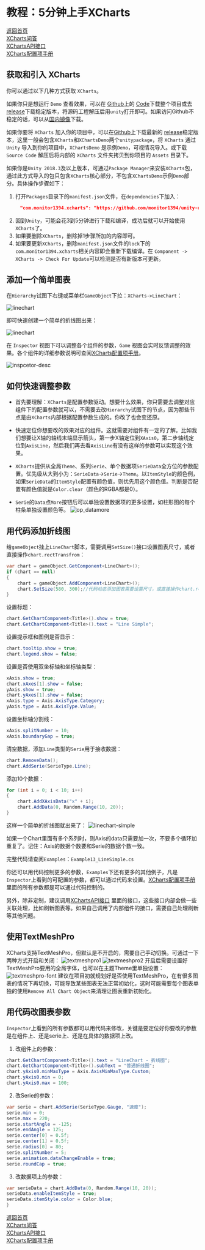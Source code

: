 # 教程：5分钟上手XCharts

[返回首页](https://github.com/monitor1394/unity-ugui-XCharts)  
[XCharts问答](https://github.com/monitor1394/unity-ugui-XCharts/blob/master/Assets/XCharts/Documentation/XCharts问答.md)  
[XChartsAPI接口](https://github.com/monitor1394/unity-ugui-XCharts/blob/master/Assets/XCharts/Documentation/XChartsAPI.md)  
[XCharts配置项手册](https://github.com/monitor1394/unity-ugui-XCharts/blob/master/Assets/XCharts/Documentation/XCharts配置项手册.md)

## 获取和引入 XCharts

你可以通过以下几种方式获取 `XCharts`。

如果你只是想运行 `Demo` 查看效果，可以在 [Github](https://github.com/monitor1394/unity-ugui-XCharts)上的 [Code](https://github.com/monitor1394/unity-ugui-XCharts)下载整个项目或去 [release](https://github.com/monitor1394/unity-ugui-XCharts/releases)下载稳定版本，将源码工程解压后用`unity`打开即可。如果访问Github不稳定的话，可以从[国内镜像](https://gitee.com/monitor1394/unity-ugui-XCharts)下载。

如果你要将 `XCharts` 加入你的项目中，可以在[Github](https://github.com/monitor1394/unity-ugui-XCharts)上下载最新的 [release](https://github.com/monitor1394/unity-ugui-XCharts/releases)稳定版本，这里一般会包含`XCharts`和`XChartsDemo`两个`unitypackage`，将 `XCharts` 通过 `Unity` 导入到你的项目中，`XChartsDemo` 是示例`Demo`，可视情况导入。或下载 `Source Code` 解压后将内部的 `XCharts` 文件夹拷贝到你项目的 `Assets` 目录下。

如果你是`Unity 2018.3`及以上版本，可通过`Package Manager`来安装`XCharts`包，通过此方式导入的包只包含`XCharts`核心部分，不包含`XChartsDemo`示例`Demo`部分。具体操作步骤如下：

 1. 打开`Packages`目录下的`manifest.json`文件，在`dependencies`下加入：

``` json
     "com.monitor1394.xcharts": "https://github.com/monitor1394/unity-ugui-XCharts.git#2.0-upm",
```

 2. 回到`Unity`，可能会花3到5分钟进行下载和编译，成功后就可以开始使用`XCharts`了。
 3. 如果要删除`XCharts`，删除掉1步骤所加的内容即可。
 4. 如果要更新`XCharts`，删除`manifest.json`文件的`lock`下的`com.monitor1394.xcharts`相关内容即会重新下载编译。在 `Component -> XCharts -> Check For Update`可以检测是否有新版本可更新。

## 添加一个简单图表

在`Hierarchy`试图下右键或菜单栏`GameObject`下拉：`XCharts->LineChart`：

![linechart](screenshot/op_addchart.png)

即可快速创建一个简单的折线图出来：

![linechart](screenshot/linechart.png)

在 `Inspector` 视图下可以调整各个组件的参数，`Game` 视图会实时反馈调整的效果。各个组件的详细参数说明可查阅[XCharts配置项手册](XCharts配置项手册.md)。

![inspcetor-desc](screenshot/inpsector-desc.png)

## 如何快速调整参数

 * 首先要理解：`XCharts`是配置参数驱动。想要什么效果，你只需要去调整对应组件下的配置参数就可以，不需要去改`Hierarchy`试图下的节点，因为那些节点是由`XCharts`内部根据配置参数生成的。你改了也会变还原。

 * 快速定位你想要改的效果对应的组件。这就需要对组件有一定的了解。比如我们想要让X轴的轴线末端显示箭头，第一步X轴定位到`XAxis0`，第二步轴线定位到`AxisLine`，然后我们再去看`AxisLine`有没有这样的参数可以实现这个效果。

 * `XCharts`提供从全局`Theme`、系列`Serie`、单个数据项`SerieData`全方位的参数配置。优先级从大到小为：`SerieData`->`Serie`->`Theme`。以`ItemStyle`的颜色例，如果`SerieData`的`ItemStyle`配置有颜色值，则优先用这个颜色值。判断是否配置有颜色值就是`Color.clear`（颜色的RGBA都是0）。

 * `Serie`的`Data`点`More`按钮后可以单独设置数据项的更多设置，如柱形图的每个柱条单独设置颜色等。
![op_datamore](screenshot/op_datamore.png)

## 用代码添加折线图

给`gameObject`挂上`LineChart`脚本，需要调用`SetSize()`接口设置图表尺寸，或者直接操作`chart.rectTransfrom`：

```C#
var chart = gameObject.GetComponent<LineChart>();
if (chart == null)
{
    chart = gameObject.AddComponent<LineChart>();
    chart.SetSize(580, 300);//代码动态添加图表需要设置尺寸，或直接操作chart.rectTransform
}
```

设置标题：

```C#
chart.GetChartComponent<Title>().show = true;
chart.GetChartComponent<Title>().text = "Line Simple";
```

设置提示框和图例是否显示：

```C#
chart.tooltip.show = true;
chart.legend.show = false;
```

设置是否使用双坐标轴和坐标轴类型：

```C#
xAxis.show = true;
chart.xAxes[1].show = false;
yAxis.show = true;
chart.yAxes[1].show = false;
xAxis.type = Axis.AxisType.Category;
yAxis.type = Axis.AxisType.Value;
```

设置坐标轴分割线：

```C#
xAxis.splitNumber = 10;
xAxis.boundaryGap = true;
```

清空数据，添加`Line`类型的`Serie`用于接收数据：

```C#
chart.RemoveData();
chart.AddSerie(SerieType.Line);
```

添加10个数据：

```C#
for (int i = 0; i < 10; i++)
{
    chart.AddXAxisData("x" + i);
    chart.AddData(0, Random.Range(10, 20));
}
```

这样一个简单的折线图就出来了：
![linechart-simple](screenshot/linechart-simple.png)

如果一个Chart里面有多个系列时，则Axis的data只需要加一次，不要多个循环加重复了。记住：Axis的数据个数要和Serie的数据个数一致。

完整代码请查阅`Examples`：`Example13_LineSimple.cs`  

你还可以用代码控制更多的参数，`Examples`下还有更多的其他例子，凡是`Inspector`上看到的可配置的参数，都可以通过代码来设置。[XCharts配置项手册](XCharts配置项手册.md)里面的所有参数都是可以通过代码控制的。

另外，除非定制，建议调用[XChartsAPI接口](https://github.com/monitor1394/unity-ugui-XCharts/blob/master/Assets/XCharts/Documentation/XChartsAPI.md)  里面的接口，这些接口内部会做一些关联处理，比如刷新图表等。如果自己调用了内部组件的接口，需要自己处理刷新等其他问题。

## 使用TextMeshPro

XCharts支持TextMeshPro，但默认是不开启的，需要自己手动切换。可通过一下两种方式开启和关闭：
![textmeshpro1](screenshot/op_textmeshpro.png)
![textmeshpro2](screenshot/op_textmeshpro2.png)
开启后需要设置好TextMeshPro要用的全局字体，也可以在主题Theme里单独设置：
![textmeshpro-font](screenshot/op_textmeshpro3.png)
建议在项目初就规划好是否使用TextMeshPro，在有很多图表的情况下再切换，可能导致某些图表无法正常初始化，这时可能需要每个图表单独的使用`Remove All Chart Object`来清理让图表重新初始化。

## 用代码改图表参数

`Inspector`上看到的所有参数都可以用代码来修改，关键是要定位好你要改的参数是在组件上、还是serie上、还是在具体的数据项上改。

1. 改组件上的参数：

```C#
chart.GetChartComponent<Title>().text = "LineChart - 折线图";
chart.GetChartComponent<Title>().subText = "普通折线图";
chart.yAxis0.minMaxType = Axis.AxisMinMaxType.Custom;
chart.yAxis0.min = 0;
chart.yAxis0.max = 100;
```

2. 改Serie的参数：

```C#
var serie = chart.AddSerie(SerieType.Gauge, "速度");
serie.min = 0;
serie.max = 220;
serie.startAngle = -125;
serie.endAngle = 125;
serie.center[0] = 0.5f;
serie.center[1] = 0.5f;
serie.radius[0] = 80;
serie.splitNumber = 5;
serie.animation.dataChangeEnable = true;
serie.roundCap = true;
```

3. 改数据项上的参数：

```C#
var serieData = chart.AddData(0, Random.Range(10, 20));
serieData.enableItemStyle = true;
serieData.itemStyle.color = Color.blue;
}
```

[返回首页](https://github.com/monitor1394/unity-ugui-XCharts)  
[XCharts问答](https://github.com/monitor1394/unity-ugui-XCharts/blob/master/Assets/XCharts/Documentation/XCharts问答.md)  
[XChartsAPI接口](https://github.com/monitor1394/unity-ugui-XCharts/blob/master/Assets/XCharts/Documentation/XChartsAPI.md)  
[XCharts配置项手册](https://github.com/monitor1394/unity-ugui-XCharts/blob/master/Assets/XCharts/Documentation/XCharts配置项手册.md)

